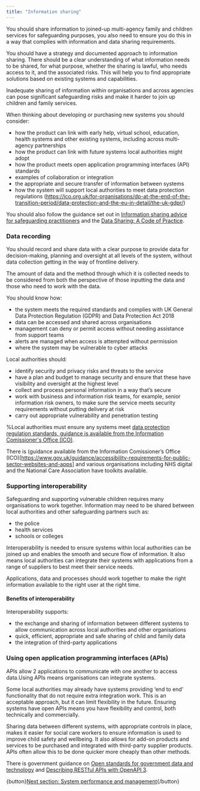```yaml
---
title: "Information sharing"
---
```


You should share information to joined-up multi-agency family and children services for safeguarding purposes, you also need to ensure you do this in a way that complies with information and data sharing requirements.

You should have a strategy and documented approach to information sharing. There should be a clear understanding of what information needs to be shared, for what purpose, whether the sharing is lawful, who needs access to it, and the associated risks. This will help you to find appropriate solutions based on existing systems and capabilities.

Inadequate sharing of information within organisations and across agencies can pose significant safeguarding risks and make it harder to join up children and family services.

When thinking about developing or purchasing new systems you should consider:

* how the product can link with early help, virtual school, education, health systems and other existing systems, including across multi-agency partnerships
* how the product can link with future systems local authorities might adopt
* how the product meets open application programming interfaces (API) standards
* examples of collaboration or integration
* the appropriate and secure transfer of information between systems
* how the system will support local authorities to meet data protection regulations (https://ico.org.uk/for-organisations/dp-at-the-end-of-the-transition-period/data-protection-and-the-eu-in-detail/the-uk-gdpr/)

You should also follow the guidance set out in [Information sharing advice for safeguarding practitioners](https://www.gov.uk/government/publications/safeguarding-practitioners-information-sharing-advice) and the [Data Sharing: A Code of Practice](https://ico.org.uk/for-organisations/guide-to-data-protection/ico-codes-of-practice/data-sharing-code/).

### Data recording

You should record and share data with a clear purpose to provide data for decision-making, planning and oversight at all levels of the system, without data collection getting in the way of frontline delivery. 

The amount of data and the method through which it is collected needs to be considered from both the perspective of those inputting the data and those who need to work with the data.

You should know how:

* the system meets the required standards and complies with UK General Data Protection Regulation (GDPR) and Data Protection Act 2018
* data can be accessed and shared across organisations
* management can deny or permit access without needing assistance from support teams
* alerts are managed when access is attempted without permission
* where the system may be vulnerable to cyber attacks

Local authorities should:

* identify security and privacy risks and threats to the service
* have a plan and budget to manage security and ensure that these have visibility and oversight at the highest level
* collect and process personal information in a way that’s secure
* work with business and information risk teams, for example, senior information risk owners, to make sure the service meets security requirements without putting delivery at risk
* carry out appropriate vulnerability and penetration testing 

%Local authorities must ensure any systems meet [data protection regulation standards, guidance is available from the Information Comissioner's Office (ICO)](https://ico.org.uk/for-organisations/guide-to-data-protection/).

There is (guidance available from the Information Comissioner’s Office (ICO)[https://www.gov.uk/guidance/accessibility-requirements-for-public-sector-websites-and-apps] and various organisations including NHS digital and the National Care Association have toolkits available. 

### Supporting interoperability

Safeguarding and supporting vulnerable children requires many organisations to work together. Information may need  to be shared between  local authorities and other safeguarding partners such as:

* the police
* health services
* schools or colleges

Interoperability is needed to ensure systems within local authorities can be joined up and enables the smooth and secure flow of information. It also means local authorities can integrate their systems with applications from a range of suppliers to best meet their service needs.

Applications, data and processes should work together to make the right information available to the right user at the right time.

#### Benefits of interoperability

Interoperability supports:

* the exchange and sharing of information between different systems to allow communication across local authorities and other organisations
* quick, efficient, appropriate and safe sharing of child and family data
* the integration of third-party applications

### Using open application programming interfaces (APIs)

APIs allow 2 applications to communicate with one another to access data.Using APIs means organisations can integrate systems.

Some local authorities may already have systems providing ‘end to end’ functionality that do not require extra integration work. This is an acceptable approach, but it can limit  flexibility in the future. Ensuring systems have open APIs means you have flexibility and control, both technically and commercially.

Sharing data between different systems, with appropriate controls in place, makes it easier for social care workers to ensure information is used to improve child safety and wellbeing. It also allows for add-on products and services to be purchased and integrated with third-party supplier products. APIs often allow this to be done quicker more cheaply than other methods.

There is government guidance on [Open standards for government data and technology](https://www.gov.uk/government/collections/open-standards-for-government-data-and-technology#recommended-open-standards) and [Describing RESTful APIs with OpenAPI 3](https://www.gov.uk/government/publications/recommended-open-standards-for-government/describing-restful-apis-with-openapi-3).

{button}[Next section: System performance and management](/measuring-system-performance){/button}
